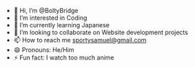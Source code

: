 - 👋 Hi, I’m @BoltyBridge
- 👀 I’m interested in Coding
- 🌱 I’m currently learning Japanese
- 💞️ I’m looking to collaborate on Website development projects
- 📫 How to reach me sportysamuel@gmail.com
- 😄 Pronouns: He/Him
- ⚡ Fun fact: I watch too much anime

<!---
BoltyBridge/BoltyBridge is a ✨ special ✨ repository because its `README.md` (this file) appears on your GitHub profile.
You can click the Preview link to take a look at your changes.
--->
